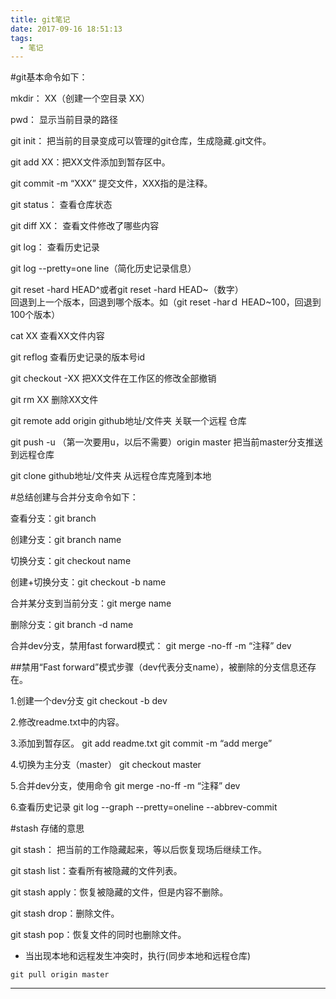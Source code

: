 ```yaml
---
title: git笔记
date: 2017-09-16 18:51:13
tags:
  - 笔记
---
```

#git基本命令如下：

mkdir：		XX（创建一个空目录 XX）

pwd：			显示当前目录的路径

git init：		把当前的目录变成可以管理的git仓库，生成隐藏.git文件。

git add XX：把XX文件添加到暂存区中。

git commit -m “XXX”	提交文件，XXX指的是注释。

git status：	查看仓库状态

git diff XX：	查看文件修改了哪些内容

git log：		查看历史记录

git  log --pretty=one line（简化历史记录信息）

git reset -hard HEAD^或者git reset -hard HEAD~（数字）  
回退到上一个版本，回退到哪个版本。如（git reset -harｄ HEAD~100，回退到100个版本）

cat XX			查看XX文件内容

git reflog		查看历史记录的版本号id

git checkout -XX  把XX文件在工作区的修改全部撤销

git rm XX		删除XX文件

git remote add origin github地址/文件夹	关联一个远程
仓库

git push -u （第一次要用u，以后不需要）origin master	把当前master分支推送到远程仓库

git clone github地址/文件夹	从远程仓库克隆到本地

#总结创建与合并分支命令如下：

查看分支：git branch

创建分支：git branch name

切换分支：git checkout name

创建+切换分支：git checkout -b name

合并某分支到当前分支：git merge name

删除分支：git branch -d name

合并dev分支，禁用fast forward模式： git merge  -no-ff -m “注释” dev


##禁用“Fast forward”模式步骤（dev代表分支name），被删除的分支信息还存在。

1.创建一个dev分支  git checkout -b dev

2.修改readme.txt中的内容。

3.添加到暂存区。 git add readme.txt  git commit -m
“add merge”

4.切换为主分支（master） git checkout master

5.合并dev分支，使用命令  git merge -no-ff -m “注释”  dev

6.查看历史记录 git log --graph --pretty=oneline --abbrev-commit

#stash 存储的意思

git stash：	把当前的工作隐藏起来，等以后恢复现场后继续工作。

git stash list：查看所有被隐藏的文件列表。

git stash apply：恢复被隐藏的文件，但是内容不删除。

git stash drop：删除文件。

git stash pop：恢复文件的同时也删除文件。



- 当出现本地和远程发生冲突时，执行(同步本地和远程仓库)
```
git pull origin master
```
---
